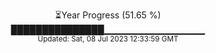 <p align="center">
⏳Year Progress (51.65 %) <br>
███████████████▁▁▁▁▁▁▁▁▁▁▁▁▁▁▁ <br>
<sub>Updated: Sat, 08 Jul 2023 12:33:59 GMT</sub>
</p>

